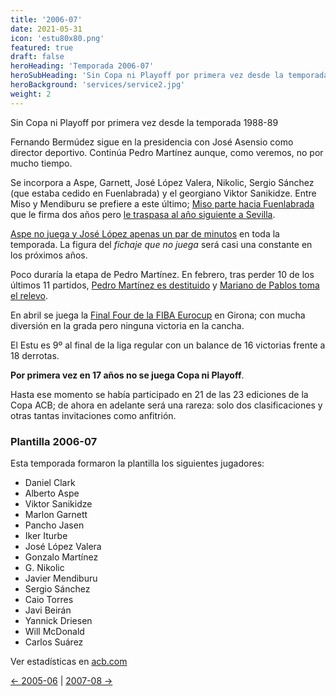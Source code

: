 ```yaml
---
title: '2006-07'
date: 2021-05-31
icon: 'estu80x80.png'
featured: true
draft: false
heroHeading: 'Temporada 2006-07'
heroSubHeading: 'Sin Copa ni Playoff por primera vez desde la temporada 1988-89'
heroBackground: 'services/service2.jpg'
weight: 2
---
```


Sin Copa ni Playoff por primera vez desde la temporada 1988-89

Fernando Bermúdez sigue en la presidencia con José Asensio como director deportivo. Continúa Pedro Martínez aunque, como veremos, no por mucho tiempo.

Se incorpora a Aspe, Garnett, José López Valera, Nikolic, Sergio Sánchez (que estaba cedido en Fuenlabrada) y el georgiano Viktor Sanikidze. Entre Miso y Mendiburu se prefiere a este último; [Miso parte hacia Fuenlabrada](https://www.movistarestudiantes.com/prensa/noticias/andres-miso-pone-rumbo-al-alta-gestion-fuenlabrada/) que le firma dos años pero [le traspasa al año siguiente a Sevilla](http://area18deportes.blogspot.com/2011/03/andres-miso-gracias-fuenlabrada-pude.html).

[Aspe no juega y José López apenas un par de minutos](https://www.acb.com/club/estadisticas/id/6/temporada_id/2006) en toda la temporada. La figura del *fichaje que no juega* será casi una constante en los próximos años.

Poco duraría la etapa de Pedro Martínez. En febrero, tras perder 10 de los últimos 11 partidos, [Pedro Martínez es destituido](https://elpais.com/deportes/2007/02/07/actualidad/1170836514_850215.html) y [Mariano de Pablos toma el relevo](https://www.movistarestudiantes.com/prensa/noticias/mariano-de-pablos-nuevo-entrenador-del-mmt-estudiantes/).

En abril se juega la [Final Four de la FIBA Eurocup](https://www.movistarestudiantes.com/prensa/noticias/10-anos-de-la-otra-final-four-girona-2007/) en Girona; con mucha diversión en la grada pero ninguna victoria en la cancha.

El Estu es 9º al final de la liga regular con un balance de 16 victorias frente a 18 derrotas.

**Por primera vez en 17 años no se juega Copa ni Playoff**.

Hasta ese momento se había participado en 21 de las 23 ediciones de la Copa ACB; de ahora en adelante será una rareza: solo dos clasificaciones y otras tantas invitaciones como anfitrión.

### Plantilla 2006-07

Esta temporada formaron la plantilla los siguientes jugadores:

- Daniel Clark
- Alberto Aspe
- Viktor Sanikidze
- Marlon Garnett
- Pancho Jasen
- Iker Iturbe
- José López Valera
- Gonzalo Martínez
- G. Nikolic
- Javier Mendiburu
- Sergio Sánchez
- Caio Torres
- Javi Beirán
- Yannick Driesen
- Will McDonald
- Carlos Suárez

Ver estadísticas en [acb.com](https://www.acb.com/club/estadisticas/id/6/temporada_id/2006)

[← 2005-06](https://nuestroestu.es/cronologia/2005-06/) | [2007-08 →](https://nuestroestu.es/cronologia/2007-08/)